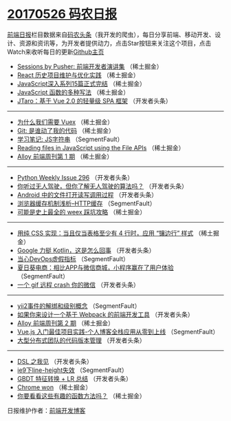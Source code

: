 # [20170526 码农日报](https://toutiao.qdkfweb.cn/date/2017/05/26)

[前端日报](https://qdkfweb.cn/c/news)栏目数据来自[码农头条](https://toutiao.qdkfweb.cn/)（我开发的爬虫），每日分享前端、移动开发、设计、资源和资讯等，为开发者提供动力，点击Star按钮来关注这个项目，点击Watch来收听每日的更新[Github主页](https://github.com/kujian/frontendDaily)
* [Sessions by Pusher: 前端开发者演讲集](https://toutiao.qdkfweb.cn/39263.html) （稀土掘金）
* [React 历史项目维护与优化实践](https://toutiao.qdkfweb.cn/39259.html) （稀土掘金）
* [JavaScript深入系列15篇正式完结](https://toutiao.qdkfweb.cn/39261.html) （稀土掘金）
* [JavaScript 函数的多种写法](https://toutiao.qdkfweb.cn/39262.html) （稀土掘金）
* [JTaro：基于 Vue 2.0 的轻量级 SPA 框架](https://toutiao.qdkfweb.cn/39324.html) （开发者头条）

***
* [为什么我们需要 Vuex](https://toutiao.qdkfweb.cn/39265.html) （稀土掘金）
* [Git: 是谁动了我的代码](https://toutiao.qdkfweb.cn/39266.html) （稀土掘金）
* [学习笔记: JS字符串](https://toutiao.qdkfweb.cn/39297.html) （SegmentFault）
* [Reading files in JavaScript using the File APIs](https://toutiao.qdkfweb.cn/39260.html) （稀土掘金）
* [Alloy 前端周刊第 1 期](https://toutiao.qdkfweb.cn/39252.html) （稀土掘金）

***
* [Python Weekly Issue 296](https://toutiao.qdkfweb.cn/39323.html) （开发者头条）
* [你听过无人驾驶，但你了解无人驾驶的算法吗？](https://toutiao.qdkfweb.cn/39313.html) （开发者头条）
* [Android 中的文件打开读写调用过程](https://toutiao.qdkfweb.cn/39325.html) （开发者头条）
* [浏览器缓存机制浅析&#8211;HTTP缓存](https://toutiao.qdkfweb.cn/39284.html) （SegmentFault）
* [可能是史上最全的 weex 踩坑攻略](https://toutiao.qdkfweb.cn/39257.html) （稀土掘金）

***
* [用纯 CSS 实现：当且仅当表格至少有 4 行时，应用 “镶边行” 样式](https://toutiao.qdkfweb.cn/39258.html) （稀土掘金）
* [Google 力挺 Kotlin，这是怎么回事](https://toutiao.qdkfweb.cn/39319.html) （开发者头条）
* [当心DevOps虚假指标](https://toutiao.qdkfweb.cn/39298.html) （SegmentFault）
* [夏日葵电商：相比APP与微信商城，小程序赢在了用户体验](https://toutiao.qdkfweb.cn/39299.html) （SegmentFault）
* [一个 gif 远程 crash 你的微信](https://toutiao.qdkfweb.cn/39310.html) （开发者头条）

***
* [yii2事件的解绑和级别概念](https://toutiao.qdkfweb.cn/39289.html) （SegmentFault）
* [如果你来设计一个基于 Webpack 的前端开发工具](https://toutiao.qdkfweb.cn/39321.html) （开发者头条）
* [Alloy 前端周刊第 2 期](https://toutiao.qdkfweb.cn/39251.html) （稀土掘金）
* [Vue.js 入门最佳项目实践-个人博客全栈应用从零到上线](https://toutiao.qdkfweb.cn/39300.html) （SegmentFault）
* [大型分布式团队的代码版本管理](https://toutiao.qdkfweb.cn/39311.html) （开发者头条）

***
* [DSL 之我见](https://toutiao.qdkfweb.cn/39322.html) （开发者头条）
* [ie9下line-height失效](https://toutiao.qdkfweb.cn/39301.html) （SegmentFault）
* [GBDT 特征转换 + LR 总结](https://toutiao.qdkfweb.cn/39312.html) （开发者头条）
* [Chrome won](https://toutiao.qdkfweb.cn/39253.html) （稀土掘金）
* [你要看看这些有趣的函数方法吗？](https://toutiao.qdkfweb.cn/39264.html) （稀土掘金）

日报维护作者：[前端开发博客](https://qdkfweb.cn/) 
